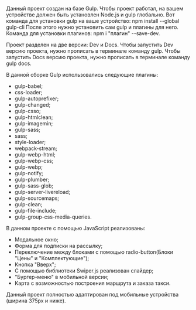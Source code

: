 Данный проект создан на базе Gulp.
Чтобы проект работал, на вашем устройстве должен быть установлен Node.js и gulp глобально.
Вот команда для установки gulp на ваше устройство: npm install --global gulp-cli
После этого нужно установить сам gulp и плагины для него. Команда для установки плагинов: npm i "плагин" --save-dev.

Проект разделен на две версии: Dev и Docs.
Чтобы запустить Dev версию проекта, нужно прописать в терминале команду gulp.
Чтобы запустить Docs версию проекта, нужно прописать в терминале команду gulp docs.

В данной сборке Gulp использовались следующие плагины:
- gulp-babel;
- css-loader;
- gulp-autoprefixer;
- gulp-changed;
- gulp-csso;
- gulp-htmlclean;
- gulp-imagemin;
- gulp-sass;
- sass;
- style-loader;
- webpack-stream;
- gulp-webp-html;
- gulp-webp-css;
- gulp-webp;
- gulp-notify;
- gulp-plumber;
- gulp-sass-glob;
- gulp-server-livereload;
- gulp-sourcemaps;
- gulp-clean;
- gulp-file-include;
- gulp-group-css-media-queries.

В данном проекте с помощью JavaScript реализованы:
- Модальное окно;
- Форма для подписки на рассылку;
- Переключение между блоками с помощью radio-button(Блоки "Цены" и "Комплектующие");
- Кнопка "Вверх";
- С помощью библиотеки Swiper.js реализован слайдер;
- "Бургер-меню" в мобильной версии;
- Карта с возможностью построения маршрута и заказа такси.

Данный проект полностью адаптирован под мобильные устройства (ширина 375px и ниже).
